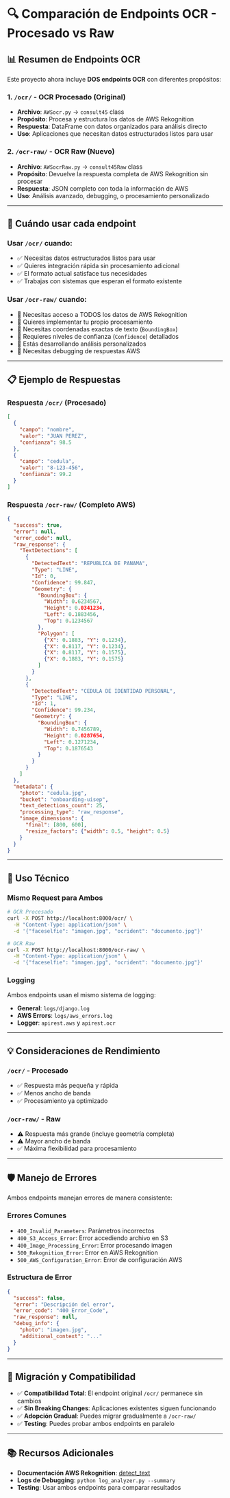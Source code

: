 # 🔍 Comparación de Endpoints OCR - Procesado vs Raw

## 📊 Resumen de Endpoints OCR

Este proyecto ahora incluye **DOS endpoints OCR** con diferentes propósitos:

### 1. `/ocr/` - OCR Procesado (Original)
- **Archivo**: `AWSocr.py` → `consult45` class
- **Propósito**: Procesa y estructura los datos de AWS Rekognition
- **Respuesta**: DataFrame con datos organizados para análisis directo
- **Uso**: Aplicaciones que necesitan datos estructurados listos para usar

### 2. `/ocr-raw/` - OCR Raw (Nuevo)
- **Archivo**: `AWSocrRaw.py` → `consult45Raw` class  
- **Propósito**: Devuelve la respuesta completa de AWS Rekognition sin procesar
- **Respuesta**: JSON completo con toda la información de AWS
- **Uso**: Análisis avanzado, debugging, o procesamiento personalizado

---

## 🎯 Cuándo usar cada endpoint

### Usar `/ocr/` cuando:
- ✅ Necesitas datos estructurados listos para usar
- ✅ Quieres integración rápida sin procesamiento adicional  
- ✅ El formato actual satisface tus necesidades
- ✅ Trabajas con sistemas que esperan el formato existente

### Usar `/ocr-raw/` cuando:
- 🔧 Necesitas acceso a TODOS los datos de AWS Rekognition
- 🔧 Quieres implementar tu propio procesamiento
- 🔧 Necesitas coordenadas exactas de texto (`BoundingBox`)
- 🔧 Requieres niveles de confianza (`Confidence`) detallados
- 🔧 Estás desarrollando análisis personalizados
- 🔧 Necesitas debugging de respuestas AWS

---

## 📋 Ejemplo de Respuestas

### Respuesta `/ocr/` (Procesado)
```json
[
  {
    "campo": "nombre",
    "valor": "JUAN PEREZ",
    "confianza": 98.5
  },
  {
    "campo": "cedula", 
    "valor": "8-123-456",
    "confianza": 99.2
  }
]
```

### Respuesta `/ocr-raw/` (Completo AWS)
```json
{
  "success": true,
  "error": null,
  "error_code": null,
  "raw_response": {
    "TextDetections": [
      {
        "DetectedText": "REPUBLICA DE PANAMA",
        "Type": "LINE",
        "Id": 0,
        "Confidence": 99.847,
        "Geometry": {
          "BoundingBox": {
            "Width": 0.6234567,
            "Height": 0.0341234,
            "Left": 0.1883456,
            "Top": 0.1234567
          },
          "Polygon": [
            {"X": 0.1883, "Y": 0.1234},
            {"X": 0.8117, "Y": 0.1234},
            {"X": 0.8117, "Y": 0.1575},
            {"X": 0.1883, "Y": 0.1575}
          ]
        }
      },
      {
        "DetectedText": "CEDULA DE IDENTIDAD PERSONAL",
        "Type": "LINE", 
        "Id": 1,
        "Confidence": 99.234,
        "Geometry": {
          "BoundingBox": {
            "Width": 0.7456789,
            "Height": 0.0287654,
            "Left": 0.1271234,
            "Top": 0.1876543
          }
        }
      }
    ]
  },
  "metadata": {
    "photo": "cedula.jpg",
    "bucket": "onboarding-uisep",
    "text_detections_count": 25,
    "processing_type": "raw_response",
    "image_dimensions": {
      "final": [800, 600],
      "resize_factors": {"width": 0.5, "height": 0.5}
    }
  }
}
```

---

## 🔧 Uso Técnico

### Mismo Request para Ambos
```bash
# OCR Procesado
curl -X POST http://localhost:8000/ocr/ \
  -H "Content-Type: application/json" \
  -d '{"faceselfie": "imagen.jpg", "ocrident": "documento.jpg"}'

# OCR Raw
curl -X POST http://localhost:8000/ocr-raw/ \
  -H "Content-Type: application/json" \
  -d '{"faceselfie": "imagen.jpg", "ocrident": "documento.jpg"}'
```

### Logging
Ambos endpoints usan el mismo sistema de logging:
- **General**: `logs/django.log`
- **AWS Errors**: `logs/aws_errors.log`
- **Logger**: `apirest.aws` y `apirest.ocr`

---

## 💡 Consideraciones de Rendimiento

### `/ocr/` - Procesado
- ✅ Respuesta más pequeña y rápida
- ✅ Menos ancho de banda
- ✅ Procesamiento ya optimizado

### `/ocr-raw/` - Raw  
- ⚠️ Respuesta más grande (incluye geometría completa)
- ⚠️ Mayor ancho de banda
- ✅ Máxima flexibilidad para procesamiento

---

## 🛡️ Manejo de Errores

Ambos endpoints manejan errores de manera consistente:

### Errores Comunes
- `400_Invalid_Parameters`: Parámetros incorrectos
- `400_S3_Access_Error`: Error accediendo archivo en S3
- `400_Image_Processing_Error`: Error procesando imagen
- `500_Rekognition_Error`: Error en AWS Rekognition
- `500_AWS_Configuration_Error`: Error de configuración AWS

### Estructura de Error
```json
{
  "success": false,
  "error": "Descripción del error",
  "error_code": "400_Error_Code",
  "raw_response": null,
  "debug_info": {
    "photo": "imagen.jpg",
    "additional_context": "..."
  }
}
```

---

## 🚀 Migración y Compatibilidad

- ✅ **Compatibilidad Total**: El endpoint original `/ocr/` permanece sin cambios
- ✅ **Sin Breaking Changes**: Aplicaciones existentes siguen funcionando
- ✅ **Adopción Gradual**: Puedes migrar gradualmente a `/ocr-raw/`
- ✅ **Testing**: Puedes probar ambos endpoints en paralelo

---

## 📚 Recursos Adicionales

- **Documentación AWS Rekognition**: [detect_text](https://docs.aws.amazon.com/rekognition/latest/APIReference/API_DetectText.html)
- **Logs de Debugging**: `python log_analyzer.py --summary`
- **Testing**: Usar ambos endpoints para comparar resultados
